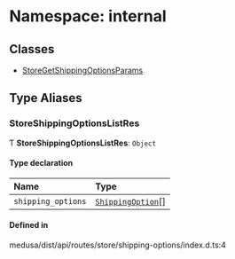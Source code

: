 # Namespace: internal

## Classes

- [StoreGetShippingOptionsParams](../classes/internal-42.StoreGetShippingOptionsParams.md)

## Type Aliases

### StoreShippingOptionsListRes

Ƭ **StoreShippingOptionsListRes**: `Object`

#### Type declaration

| Name | Type |
| :------ | :------ |
| `shipping_options` | [`ShippingOption`](../classes/internal.ShippingOption.md)[] |

#### Defined in

medusa/dist/api/routes/store/shipping-options/index.d.ts:4
